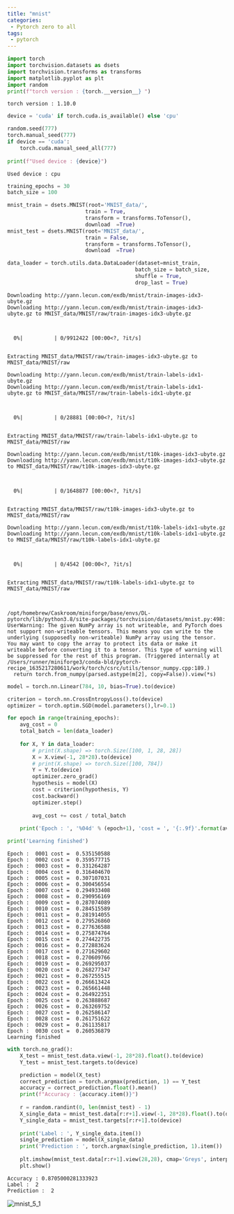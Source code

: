 ```yaml
---
title: "mnist"  
categories:
 - Pytorch zero to all
tags:
 - pytorch
---
```


```python
import torch
import torchvision.datasets as dsets
import torchvision.transforms as transforms
import matplotlib.pyplot as plt
import random
print(f"torch version : {torch.__version__} ")
```

    torch version : 1.10.0 



```python
device = 'cuda' if torch.cuda.is_available() else 'cpu'

random.seed(777)
torch.manual_seed(777)
if device == 'cuda':
    torch.cuda.manual_seed_all(777)
    
print(f"Used device : {device}")
```

    Used device : cpu



```python
training_epochs = 30
batch_size = 100

mnist_train = dsets.MNIST(root='MNIST_data/',
                         train = True,
                         transform = transforms.ToTensor(),
                         download  =True)
mnist_test = dsets.MNIST(root='MNIST_data/',
                         train = False,
                         transform = transforms.ToTensor(),
                         download  =True)

data_loader = torch.utils.data.DataLoader(dataset=mnist_train,
                                         batch_size = batch_size,
                                         shuffle = True,
                                         drop_last = True)
```

    Downloading http://yann.lecun.com/exdb/mnist/train-images-idx3-ubyte.gz
    Downloading http://yann.lecun.com/exdb/mnist/train-images-idx3-ubyte.gz to MNIST_data/MNIST/raw/train-images-idx3-ubyte.gz



      0%|          | 0/9912422 [00:00<?, ?it/s]


    Extracting MNIST_data/MNIST/raw/train-images-idx3-ubyte.gz to MNIST_data/MNIST/raw
    
    Downloading http://yann.lecun.com/exdb/mnist/train-labels-idx1-ubyte.gz
    Downloading http://yann.lecun.com/exdb/mnist/train-labels-idx1-ubyte.gz to MNIST_data/MNIST/raw/train-labels-idx1-ubyte.gz



      0%|          | 0/28881 [00:00<?, ?it/s]


    Extracting MNIST_data/MNIST/raw/train-labels-idx1-ubyte.gz to MNIST_data/MNIST/raw
    
    Downloading http://yann.lecun.com/exdb/mnist/t10k-images-idx3-ubyte.gz
    Downloading http://yann.lecun.com/exdb/mnist/t10k-images-idx3-ubyte.gz to MNIST_data/MNIST/raw/t10k-images-idx3-ubyte.gz



      0%|          | 0/1648877 [00:00<?, ?it/s]


    Extracting MNIST_data/MNIST/raw/t10k-images-idx3-ubyte.gz to MNIST_data/MNIST/raw
    
    Downloading http://yann.lecun.com/exdb/mnist/t10k-labels-idx1-ubyte.gz
    Downloading http://yann.lecun.com/exdb/mnist/t10k-labels-idx1-ubyte.gz to MNIST_data/MNIST/raw/t10k-labels-idx1-ubyte.gz



      0%|          | 0/4542 [00:00<?, ?it/s]


    Extracting MNIST_data/MNIST/raw/t10k-labels-idx1-ubyte.gz to MNIST_data/MNIST/raw



    /opt/homebrew/Caskroom/miniforge/base/envs/DL-pytorch/lib/python3.8/site-packages/torchvision/datasets/mnist.py:498: UserWarning: The given NumPy array is not writeable, and PyTorch does not support non-writeable tensors. This means you can write to the underlying (supposedly non-writeable) NumPy array using the tensor. You may want to copy the array to protect its data or make it writeable before converting it to a tensor. This type of warning will be suppressed for the rest of this program. (Triggered internally at  /Users/runner/miniforge3/conda-bld/pytorch-recipe_1635217280611/work/torch/csrc/utils/tensor_numpy.cpp:189.)
      return torch.from_numpy(parsed.astype(m[2], copy=False)).view(*s)



```python
model = torch.nn.Linear(784, 10, bias=True).to(device)

criterion = torch.nn.CrossEntropyLoss().to(device)
optimizer = torch.optim.SGD(model.parameters(),lr=0.1)
```


```python
for epoch in range(training_epochs):
    avg_cost = 0
    total_batch = len(data_loader)
    
    for X, Y in data_loader:
        # print(X.shape) => torch.Size([100, 1, 28, 28])
        X = X.view(-1, 28*28).to(device)
        # print(X.shape) => torch.Size([100, 784])
        Y = Y.to(device)
        optimizer.zero_grad()
        hypothesis = model(X)
        cost = criterion(hypothesis, Y)
        cost.backward()
        optimizer.step()
        
        avg_cost += cost / total_batch
    
    print('Epoch : ', '%04d' % (epoch+1), 'cost = ', '{:.9f}'.format(avg_cost))

print('Learning finished')
```

    Epoch :  0001 cost =  0.535150588
    Epoch :  0002 cost =  0.359577715
    Epoch :  0003 cost =  0.331264287
    Epoch :  0004 cost =  0.316404670
    Epoch :  0005 cost =  0.307107031
    Epoch :  0006 cost =  0.300456554
    Epoch :  0007 cost =  0.294933408
    Epoch :  0008 cost =  0.290956169
    Epoch :  0009 cost =  0.287074089
    Epoch :  0010 cost =  0.284515589
    Epoch :  0011 cost =  0.281914055
    Epoch :  0012 cost =  0.279526860
    Epoch :  0013 cost =  0.277636588
    Epoch :  0014 cost =  0.275874764
    Epoch :  0015 cost =  0.274422735
    Epoch :  0016 cost =  0.272883624
    Epoch :  0017 cost =  0.271629602
    Epoch :  0018 cost =  0.270609766
    Epoch :  0019 cost =  0.269295037
    Epoch :  0020 cost =  0.268277347
    Epoch :  0021 cost =  0.267255515
    Epoch :  0022 cost =  0.266613424
    Epoch :  0023 cost =  0.265661448
    Epoch :  0024 cost =  0.264922351
    Epoch :  0025 cost =  0.263888687
    Epoch :  0026 cost =  0.263269752
    Epoch :  0027 cost =  0.262586147
    Epoch :  0028 cost =  0.261751622
    Epoch :  0029 cost =  0.261135817
    Epoch :  0030 cost =  0.260536879
    Learning finished



```python
with torch.no_grad():
    X_test = mnist_test.data.view(-1, 28*28).float().to(device)
    Y_test = mnist_test.targets.to(device)

    prediction = model(X_test)
    correct_prediction = torch.argmax(prediction, 1) == Y_test
    accuracy = correct_prediction.float().mean()
    print(f"Accuracy : {accuracy.item()}")
    
    r = random.randint(0, len(mnist_test) - 1)
    X_single_data = mnist_test.data[r:r+1].view(-1, 28*28).float().to(device)
    Y_single_data = mnist_test.targets[r:r+1].to(device)
    
    print('Label : ', Y_single_data.item())
    single_prediction = model(X_single_data)
    print('Prediction : ', torch.argmax(single_prediction, 1).item())
    
    plt.imshow(mnist_test.data[r:r+1].view(28,28), cmap='Greys', interpolation='nearest')
    plt.show()
```

    Accuracy : 0.8705000281333923
    Label :  2
    Prediction :  2




![mnist_5_1](https://user-images.githubusercontent.com/67947808/150461138-af565d44-2d8c-4aaa-9897-aeed054ac9f8.png)

​    

